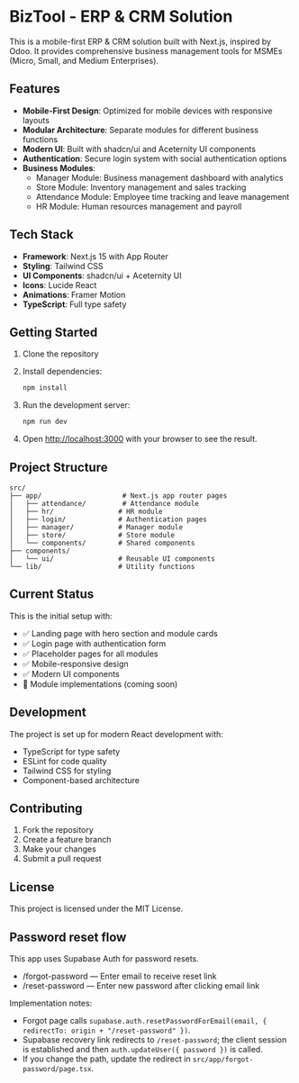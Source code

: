 # BizTool - ERP & CRM Solution

This is a mobile-first ERP & CRM solution built with Next.js, inspired by Odoo. It provides comprehensive business management tools for MSMEs (Micro, Small, and Medium Enterprises).

## Features

- **Mobile-First Design**: Optimized for mobile devices with responsive layouts
- **Modular Architecture**: Separate modules for different business functions
- **Modern UI**: Built with shadcn/ui and Aceternity UI components
- **Authentication**: Secure login system with social authentication options
- **Business Modules**:
  - Manager Module: Business management dashboard with analytics
  - Store Module: Inventory management and sales tracking
  - Attendance Module: Employee time tracking and leave management
  - HR Module: Human resources management and payroll

## Tech Stack

- **Framework**: Next.js 15 with App Router
- **Styling**: Tailwind CSS
- **UI Components**: shadcn/ui + Aceternity UI
- **Icons**: Lucide React
- **Animations**: Framer Motion
- **TypeScript**: Full type safety

## Getting Started

1. Clone the repository
2. Install dependencies:
   ```bash
   npm install
   ```

3. Run the development server:
   ```bash
   npm run dev
   ```

4. Open [http://localhost:3000](http://localhost:3000) with your browser to see the result.

## Project Structure

```
src/
├── app/                    # Next.js app router pages
│   ├── attendance/         # Attendance module
│   ├── hr/                # HR module
│   ├── login/             # Authentication pages
│   ├── manager/           # Manager module
│   ├── store/             # Store module
│   └── components/        # Shared components
├── components/
│   └── ui/                # Reusable UI components
└── lib/                   # Utility functions
```

## Current Status

This is the initial setup with:
- ✅ Landing page with hero section and module cards
- ✅ Login page with authentication form
- ✅ Placeholder pages for all modules
- ✅ Mobile-responsive design
- ✅ Modern UI components
- 🚧 Module implementations (coming soon)

## Development

The project is set up for modern React development with:
- TypeScript for type safety
- ESLint for code quality
- Tailwind CSS for styling
- Component-based architecture

## Contributing

1. Fork the repository
2. Create a feature branch
3. Make your changes
4. Submit a pull request

## License

This project is licensed under the MIT License.

## Password reset flow

This app uses Supabase Auth for password resets.

- /forgot-password — Enter email to receive reset link
- /reset-password — Enter new password after clicking email link

Implementation notes:
- Forgot page calls `supabase.auth.resetPasswordForEmail(email, { redirectTo: origin + "/reset-password" })`.
- Supabase recovery link redirects to `/reset-password`; the client session is established and then `auth.updateUser({ password })` is called.
- If you change the path, update the redirect in `src/app/forgot-password/page.tsx`.
